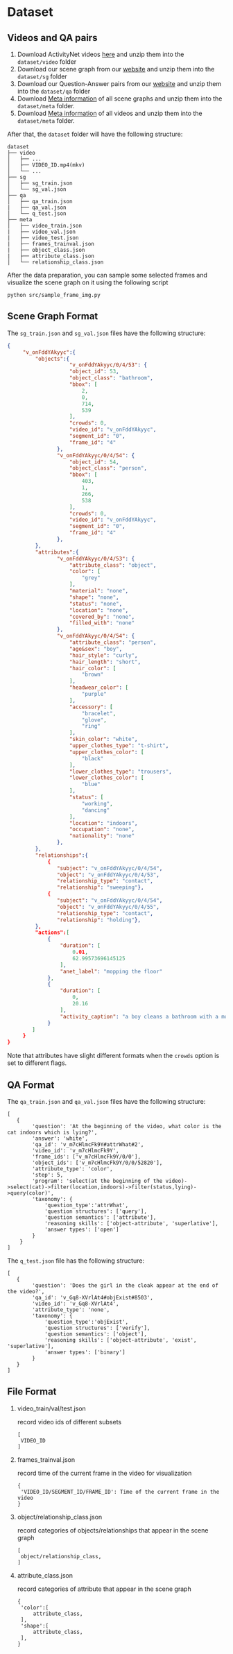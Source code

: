 # Dataset

## Videos and QA pairs

1. Download ActivityNet videos [here](http://activity-net.org/) and unzip them into the `dataset/video` folder
2. Download our scene graph from our [website](https://milvlg.github.io/anetqa/) and unzip them into the `dataset/sg` folder
3. Download our Question-Answer pairs from our [website](https://milvlg.github.io/anetqa/) and unzip them into the `dataset/qa` folder
4. Download [Meta information](https://awma1-my.sharepoint.com/:u:/g/personal/yuz_l0_tn/EZbBImoXyF1AstMYCqKwzIsBkfjoaYE2p9HtESIWaGDHmA?download=1) of all scene graphs and unzip them into the `dataset/meta` folder.
5. Download [Meta information](https://awma1-my.sharepoint.com/:u:/g/personal/yuz_l0_tn/EYIaBMbntepBt2tiG7USPO8Byi3ap-MkltQNdtUh9vZ2_w?download=1) of all videos and unzip them into the `dataset/meta` folder.

After that, the `dataset` folder will have the following structure:

```
dataset
├── video
│   ├── ...
│   ├── VIDEO_ID.mp4(mkv)
│   └── ...
├── sg
│   ├── sg_train.json 
│   └── sg_val.json
├── qa
│   ├── qa_train.json
|   ├── qa_val.json
│   └── q_test.json
├── meta
│   ├── video_train.json
|   ├── video_val.json
|   ├── video_test.json
|   ├── frames_trainval.json
|   ├── object_class.json
|   ├── attribute_class.json
│   └── relationship_class.json
```

After the data preparation, you can sample some selected frames and visualize the scene graph on it using the following script

```
python src/sample_frame_img.py
```

## Scene Graph Format

The `sg_train.json` and `sg_val.json` files have the following structure:
```json
{
     "v_onFddYAkyyc":{
         "objects":{
                    "v_onFddYAkyyc/0/4/53": {
                    "object_id": 53,
                    "object_class": "bathroom",
                    "bbox": [
                        2,
                        0,
                        714,
                        539
                    ],
                    "crowds": 0,
                    "video_id": "v_onFddYAkyyc",
                    "segment_id": "0",
                    "frame_id": "4"
                },
                "v_onFddYAkyyc/0/4/54": {
                    "object_id": 54,
                    "object_class": "person",
                    "bbox": [
                        403,
                        1,
                        266,
                        538
                    ],
                    "crowds": 0,
                    "video_id": "v_onFddYAkyyc",
                    "segment_id": "0",
                    "frame_id": "4"
                },
         },
         "attributes":{
                "v_onFddYAkyyc/0/4/53": {
                    "attribute_class": "object",
                    "color": [
                        "grey"
                    ],
                    "material": "none",
                    "shape": "none",
                    "status": "none",
                    "location": "none",
                    "covered_by": "none",
                    "filled_with": "none"
                },
                "v_onFddYAkyyc/0/4/54": {
                    "attribute_class": "person",
                    "age&sex": "boy",
                    "hair_style": "curly",
                    "hair_length": "short",
                    "hair_color": [
                        "brown"
                    ],
                    "headwear_color": [
                        "purple"
                    ],
                    "accessory": [
                        "bracelet",
                        "glove",
                        "ring"
                    ],
                    "skin_color": "white",
                    "upper_clothes_type": "t-shirt",
                    "upper_clothes_color": [
                        "black"
                    ],
                    "lower_clothes_type": "trousers",
                    "lower_clothes_color": [
                        "blue"
                    ],
                    "status": [
                        "working",
                        "dancing"
                    ],
                    "location": "indoors",
                    "occupation": "none",
                    "nationality": "none"
                },
         },
         "relationships":{
             {
                "subject": "v_onFddYAkyyc/0/4/54",
                "object": "v_onFddYAkyyc/0/4/53",
                "relationship_type": "contact",
                "relationship": "sweeping"},
             {
                "subject": "v_onFddYAkyyc/0/4/54",
                "object": "v_onFddYAkyyc/0/4/55",
                "relationship_type": "contact",
                "relationship": "holding"},
         },
         "actions":[            
             {
                 "duration": [
                     0.01,
                     62.99573696145125
                 ],
                 "anet_label": "mopping the floor"
             },
             {
                 "duration": [
                     0,
                     20.16
                 ],
                 "activity_caption": "a boy cleans a bathroom with a mop while dancing"
             }
        ]
     }
}
```
Note that attributes have slight different formats when the `crowds` option is set to different flags.

## QA Format

The `qa_train.json` and `qa_val.json` files have the following structure:

```
[
   {
        'question': 'At the beginning of the video, what color is the cat indoors which is lying?',
        'answer': 'white',
        'qa_id': 'v_m7cHlmcFk9Y#attrWhat#2',
        'video_id': 'v_m7cHlmcFk9Y',
        'frame_ids': ['v_m7cHlmcFk9Y/0/0'],
        'object_ids': ['v_m7cHlmcFk9Y/0/0/52820'],
        'attribute_type': 'color',
        'step': 5,
        'program': 'select(at the beginning of the video)->select(cat)->filter(location,indoors)->filter(status,lying)->query(color)',
        'taxonomy': {
            'question_type':'attrWhat',
            'question structures': ['query'], 
            'question semantics': ['attribute'], 
            'reasoning skills': ['object-attribute', 'superlative'], 
            'answer types': ['open']
        }
    }
]
```

The `q_test.json` file has the following structure:

```
[
   {
        'question': 'Does the girl in the cloak appear at the end of the video?',
        'qa_id': 'v_Gq8-XVrlAt4#objExist#8503',
        'video_id': 'v_Gq8-XVrlAt4',
        'attribute_type': 'none',
        'taxonomy': {
            'question_type':'objExist',
            'question structures': ['verify'], 
            'question semantics': ['object'], 
            'reasoning skills': ['object-attribute', 'exist', 'superlative'], 
            'answer types': ['binary']
        }
   }
]
```

##   File Format

1. video_train/val/test.json

   record video ids of different subsets

   ```
   [
   	VIDEO_ID
   ]
   ```

2. frames_trainval.json

   record time of the current frame in the video for visualization

   ```
   {
   	'VIDEO_ID/SEGMENT_ID/FRAME_ID': Time of the current frame in the video
   }
   ```

3. object/relationship_class.json

   record categories of objects/relationships that appear in the scene graph

   ```
   [
   	object/relationship_class,
   ]
   ```

4. attribute_class.json

   record categories of attribute that appear in the scene graph

   ```
   {
   	'color':[
   		attribute_class,	
   	],
   	'shape':[
   		attribute_class,
   	],
   }
   ```
